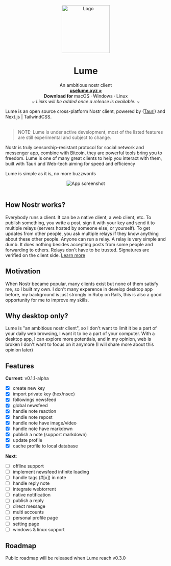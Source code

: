 <p align="center">
  <a href="#">
    
  </a>
  <p align="center">
   <img width="150" height="150" src="https://bafybeiascaupgzgxuoercns33vhxhq7c6oibhvxnzenvurgsjdyr4jp3la.ipfs.w3s.link/macos-512.png" alt="Logo">
  </p>
  <h1 align="center"><b>Lume</b></h1>
  <p align="center">
    An ambitious nostr client
    <br />
    <a href="https://uselume.xyz"><strong>uselume.xyz »</strong></a>
    <br />
    <b>Download for </b>
    macOS
    ·
    Windows
    ·
    Linux
    <br />
    <i>~ Links will be added once a release is available. ~</i>
  </p>
</p>
Lume is an open source cross-platform Nostr client, powered by (<a href="https://tauri.app" target="_blank">Tauri</a>) and Next.js | TailwindCSS. 
<br/>
<br/>

> NOTE: Lume is under active development, most of the listed features are still experimental and subject to change.

Nostr is truly censorship-resistant protocol for social network and messenger app, combine with Bitcoin, they are powerful tools bring you to freedom. Lume is one of many great clients to help you interact with them, built with Tauri and Web-tech aiming for speed and efficiency

Lume is simple as it is, no more buzzwords

<p align="center">
  <img src="https://bafybeiczmks7vkylveykhj5xef743wht7cq664mf5gzxb6nf32yol3qgaq.ipfs.w3s.link/app-screenshot.png" alt="App screenshot">
  <br />
  <br />
</p>

## How Nostr works?

Everybody runs a client. It can be a native client, a web client, etc. To publish something, you write a post, sign it with your key and send it to multiple relays (servers hosted by someone else, or yourself). To get updates from other people, you ask multiple relays if they know anything about these other people. Anyone can run a relay. A relay is very simple and dumb. It does nothing besides accepting posts from some people and forwarding to others. Relays don't have to be trusted. Signatures are verified on the client side. [Learn more](https://github.com/nostr-protocol/nostr)

## Motivation

When Nostr became popular, many clients exist but none of them satisfy me, so I built my own. I don't many experence in develop desktop app before, my background is just strongly in Ruby on Rails, this is also a good opportunity for me to improve my skills.

## Why desktop only?

Lume is "an ambitious nostr client", so I don't want to limit it be a part of your daily web browsing, I want it to be a part of your computer. With a desktop app, I can explore more potentials, and in my opinion, web is broken I don't want to focus on it anymore (I will share more about this opinion later)

## Features

**Current**: v0.1.1-alpha

- [x] create new key
- [x] import private key (hex/nsec)
- [x] followings newsfeed
- [x] global newsfeed
- [x] handle note reaction
- [x] handle note repost
- [x] handle note have image/video
- [x] handle note have markdown
- [x] publish a note (support markdown)
- [x] update profile
- [x] cache profile to local database

**Next**:

- [ ] offline support
- [ ] implement newsfeed infinite loading
- [ ] handle tags (#[x]) in note
- [ ] handle reply note
- [ ] integrate webtorrent
- [ ] native notification
- [ ] publish a reply
- [ ] direct message
- [ ] multi accounts
- [ ] personal profile page
- [ ] setting page
- [ ] windows & linux support

## Roadmap

Public roadmap will be released when Lume reach v0.3.0
